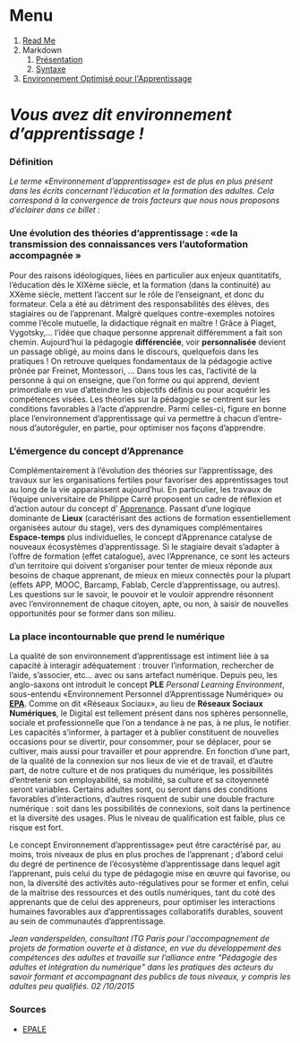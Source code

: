 # Menu
1. [Read Me](https://github.com/kevin-labtani/exercice-markdown)
1. Markdown
    1. [Présentation](https://github.com/kevin-labtani/exercice-markdown/blob/master/Markdown.md)
    1. [Syntaxe](https://github.com/kevin-labtani/exercice-markdown/blob/master/Markdown-Syntaxe.md)
1. [Environnement Optimisé pour l'Apprentissage](https://github.com/kevin-labtani/exercice-markdown/blob/master/EOA.md)

# *Vous avez dit environnement d’apprentissage !*


### Définition
*Le terme «Environnement d’apprentissage» est de plus en plus présent dans les écrits concernant l’éducation et la formation des adultes. Cela correspond à la convergence de trois facteurs que nous nous proposons d’éclairer dans ce billet :*

### Une évolution des théories d’apprentissage : «de la transmission des connaissances vers l’autoformation accompagnée »

Pour des raisons idéologiques, liées en particulier aux enjeux quantitatifs, l’éducation dès le XIXème siècle, et la formation (dans la continuité) au XXème siècle, mettent l’accent sur le rôle de l’enseignant, et donc du formateur. Cela a été au détriment des responsabilités des élèves, des stagiaires ou de l’apprenant. Malgré quelques contre-exemples notoires comme l’école mutuelle, la didactique régnait en maître ! Grâce à Piaget, Vygotsky,… l’idée que chaque personne apprenait différemment a fait son chemin. Aujourd’hui la pédagogie **différenciée**, voir **personnalisée** devient un passage obligé, au moins dans le discours, quelquefois dans les pratiques ! On retrouve quelques fondamentaux de la pédagogie active prônée par Freinet, Montessori, … Dans tous les cas, l’activité de la personne à qui on enseigne, que l’on forme ou qui apprend, devient primordiale en vue d’atteindre les objectifs définis ou pour acquérir les compétences visées. Les théories sur la pédagogie se centrent sur les conditions favorables à l’acte d’apprendre. Parmi celles-ci, figure en bonne place l’environnement d’apprentissage qui va permettre à chacun d’entre-nous d’autoréguler, en partie, pour optimiser nos façons d’apprendre.


### L’émergence du concept d’Apprenance

Complémentairement à l’évolution des théories sur l’apprentissage, des travaux sur les organisations fertiles pour favoriser des apprentissages tout au long de la vie apparaissent aujourd’hui. En particulier, les travaux de l’équipe universitaire de Philippe Carré proposent un cadre de réflexion et d’action autour du concept d’ [Apprenance](https://fr.wikipedia.org/wiki/Apprenance). Passant d’une logique dominante de **Lieux** (caractérisant des actions de formation essentiellement organisées autour du stage), vers des dynamiques complémentaires **Espace-temps** plus individuelles, le concept d’Apprenance catalyse de nouveaux écosystèmes d’apprentissage. Si le stagiaire devait s’adapter à l’offre de formation (effet catalogue), avec l’Apprenance, ce sont les acteurs d’un territoire qui doivent s’organiser pour tenter de mieux réponde aux besoins de chaque apprenant, de mieux en mieux connectés pour la plupart (effets APP, MOOC, Barcamp, Fablab, Cercle d’apprentissage, ou autres). Les questions sur le savoir, le pouvoir et le vouloir apprendre résonnent avec l’environnement de chaque citoyen, apte, ou non, à saisir de nouvelles opportunités pour se former dans son milieu.


### La place incontournable que prend le numérique

La qualité de son environnement d’apprentissage est intiment liée à sa capacité à interagir adéquatement : trouver l’information, rechercher de l’aide, s’associer, etc… avec ou sans artefact numérique. Depuis peu, les anglo-saxons ont introduit le concept **PLE**  *Personal Learning Environment*, sous-entendu «Environnement Personnel d’Apprentissage Numérique» ou [**EPA**](https://fr.wikipedia.org/wiki/Environnement_d%27apprentissage_personnel). Comme on dit «Réseaux Sociaux», au lieu de **Réseaux Sociaux Numériques**, le Digital est tellement présent dans nos sphères personnelle, sociale et professionnelle que l’on a tendance à ne pas, à ne plus, le notifier. Les capacités s’informer, à partager et à publier constituent de nouvelles occasions pour se divertir, pour consommer, pour se déplacer, pour se cultiver, mais aussi pour travailler et pour apprendre. En fonction d’une part, de la qualité de la connexion sur nos lieux de vie et de travail, et d’autre part, de notre culture et de nos pratiques du numérique, les possibilités d’entretenir son employabilité, sa mobilité, sa culture et sa citoyenneté seront variables. Certains adultes sont, ou seront dans des conditions favorables d’interactions, d’autres risquent de subir une double fracture numérique : soit dans les possibilités de connexions, soit dans la pertinence et la diversité des usages. Plus le niveau de qualification est faible, plus ce risque est fort.


Le concept Environnement d’apprentissage» peut être caractérisé par, au moins, trois niveaux de plus en plus proches de l’apprenant ; d’abord celui du degré de pertinence de l’écosystème d’apprentissage dans lequel agit l’apprenant, puis celui du type de pédagogie mise en œuvre qui favorise, ou non, la diversité des activités auto-régulatives pour se former et enfin, celui de la maîtrise des ressources et des outils numériques, tant du coté des apprenants que de celui des appreneurs, pour optimiser les interactions humaines favorables aux d’apprentissages collaboratifs durables, souvent au sein de communautés d’apprentissage.

*Jean vanderspelden, consultant ITG Paris pour l'accompagnement de projets de formation ouverte et à distance, en vue du développement des compétences des adultes et  travaille sur l’alliance entre "Pédagogie des adultes et intégration du numérique" dans les pratiques des acteurs du savoir formant et accompagnant des publics de tous niveaux, y compris les adultes peu qualifiés.
02 /10/2015*

### Sources

* [EPALE](https://epale.ec.europa.eu/fr/node/14159)
